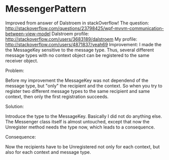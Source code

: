 # MessengerPattern
Improved from answer of Dalstroem in stackOverflow!
The question: http://stackoverflow.com/questions/23798425/wpf-mvvm-communication-between-view-model
Dalstroem profile: http://stackoverflow.com/users/3683189/dalstroem
My profile: http://stackoverflow.com/users/4871837/yeah69
Improvement: I made the the MessageKey sensitive to the message type. Thus, several different message types with no context object can be registered to the same receiver object.

Problem:

Before my improvement the MessageKey was not dependend of the message type, but "only" the recipient and the context.
So when you try to register two different message types to the same recipient and same context, then only the first registration succeeds.


Solution:

Introduce the type to the MessageKey.
Basically I did not do anything else. The Messenger class itself is almost untouched, except that now the Unregister method needs the type now, which leads to a consequence.

Consequence:

Now the recipients have to be Unregistered not only for each context, but also for each context and message type.

